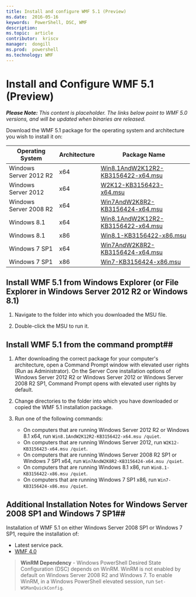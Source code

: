 ---title: Install and configure WMF 5.1 (Preview)ms.date:  2016-05-16keywords:  PowerShell, DSC, WMFdescription:  ms.topic:  articlecontributor:  kriscvmanager:  dongillms.prod:  powershellms.technology: WMF---# Install and Configure WMF 5.1 (Preview) #***Please Note:*** *This content is placeholder. The links below point to WMF 5.0 versions, and will be updated when binaries are released.*Download the WMF 5.1 package for the operating system and architecture you wish to install it on:| Operating System	     | Architecture | Package Name              ||------------------------|--------------|---------------------------|| Windows Server 2012 R2 | x64 		| [Win8.1AndW2K12R2-KB3156422-x64.msu](http://go.microsoft.com/fwlink/?LinkId=717507) || Windows Server 2012	 | x64		| [W2K12-KB3156423-x64.msu](http://go.microsoft.com/fwlink/?LinkId=717506) || Windows Server 2008 R2 | x64		| [Win7AndW2K8R2-KB3156424-x64.msu](http://go.microsoft.com/fwlink/?LinkId=717504) || Windows 8.1            | x64          | [Win8.1AndW2K12R2-KB3156422-x64.msu](http://go.microsoft.com/fwlink/?LinkId=717507) || Windows 8.1            | x86          | [Win8.1-KB3156422-x86.msu](http://go.microsoft.com/fwlink/?LinkID=717963) || Windows 7 SP1          | x64          | [Win7AndW2K8R2-KB3156424-x64.msu](http://go.microsoft.com/fwlink/?LinkId=717504) || Windows 7 SP1          | x86          | [Win7-KB3156424-x86.msu](http://go.microsoft.com/fwlink/?LinkID=717962) |## Install WMF 5.1 from Windows Explorer (or File Explorer in Windows Server 2012 R2 or Windows 8.1)1. Navigate to the folder into which you downloaded the MSU file.2. Double-click the MSU to run it.## Install WMF 5.1 from the command prompt##1. After downloading the correct package for your computer's architecture, open a Command Prompt window with elevated user rights (Run as Administrator). On the Server Core installation options of Windows Server 2012 R2 or Windows Server 2012 or Windows Server 2008 R2 SP1, Command Prompt opens with elevated user rights by default.2. Change directories to the folder into which you have downloaded or copied the WMF 5.1 installation package.3. Run one of the following commands:	- On computers that are running Windows Server 2012 R2 or Windows 8.1 x64, run `Win8.1AndW2K12R2-KB3156422-x64.msu /quiet`.	- On computers that are running Windows Server 2012, run `W2K12-KB3156423-x64.msu /quiet`.	- On computers that are running Windows Server 2008 R2 SP1 or Windows 7 SP1 x64, run `Win7AndW2K8R2-KB3156424-x64.msu /quiet`.	- On computers that are running Windows 8.1 x86, run `Win8.1-KB3156422-x86.msu /quiet`.	- On computers that are running Windows 7 SP1 x86, run `Win7-KB3156424-x86.msu /quiet`.## Additional Installation Notes for Windows Server 2008 SP1 and Windows 7 SP1##Installation of WMF 5.1 on either Windows Server 2008 SP1 or Windows 7 SP1, require the installation of:- Latest service pack.- [WMF 4.0](http://www.microsoft.com/en-us/download/details.aspx?id=40855)> **WinRM Dependency** - Windows PowerShell Desired State Configuration (DSC) depends on WinRM. WinRM is not enabled by default on Windows Server 2008 R2 and Windows 7. To enable WinRM, in a Windows PowerShell elevated session, run `Set-WSManQuickConfig`.